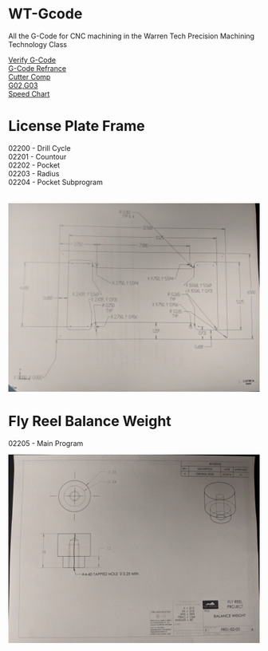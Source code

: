 # WT-Gcode
All the G-Code for CNC machining in the Warren Tech Precision Machining Technology Class

[Verify G-Code](https://nraynaud.github.io/webgcode/)<br />
[G-Code Refrance](http://www.helmancnc.com/)<br />
[Cutter Comp](http://www.cnctrainingcentre.com/video-tutorials/cutter-compensation/)<br />
[G02,G03](https://www.cnccookbook.com/cnc-g-code-arc-circle-g02-g03/)<br />
[Speed Chart](http://www.endmill.com/pages/training/Speed%20and%20Feed%20-%20HSS%20End%20Mills.pdf)<br />



# License Plate Frame

02200 - Drill Cycle <br />
02201 - Countour <br />
02202 - Pocket <br />
02203 - Radius <br />
02204 - Pocket Subprogram<br />
<br /><br />
![alt text](IMG_20180912_091057.jpg)

# Fly Reel Balance Weight

02205 - Main Program </br>

![alt text](IMG_20181001_081248.jpg)
